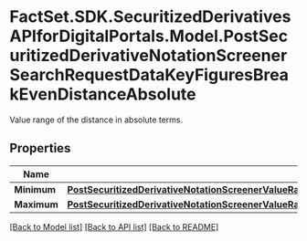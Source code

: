 # FactSet.SDK.SecuritizedDerivativesAPIforDigitalPortals.Model.PostSecuritizedDerivativeNotationScreenerSearchRequestDataKeyFiguresBreakEvenDistanceAbsolute
Value range of the distance in absolute terms.

## Properties

Name | Type | Description | Notes
------------ | ------------- | ------------- | -------------
**Minimum** | [**PostSecuritizedDerivativeNotationScreenerValueRangesGetRequestDataKeyFiguresBonusYieldAbsoluteMinimum**](PostSecuritizedDerivativeNotationScreenerValueRangesGetRequestDataKeyFiguresBonusYieldAbsoluteMinimum.md) |  | [optional] 
**Maximum** | [**PostSecuritizedDerivativeNotationScreenerValueRangesGetRequestDataKeyFiguresBreakEvenBreakEvenPointMaximum**](PostSecuritizedDerivativeNotationScreenerValueRangesGetRequestDataKeyFiguresBreakEvenBreakEvenPointMaximum.md) |  | [optional] 

[[Back to Model list]](../README.md#documentation-for-models) [[Back to API list]](../README.md#documentation-for-api-endpoints) [[Back to README]](../README.md)

